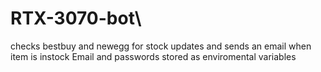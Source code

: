 # RTX-3070-bot\
checks bestbuy and newegg for stock updates and sends an email when item is instock
Email and passwords stored as enviromental variables
